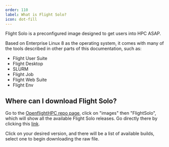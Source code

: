 ```yaml
---
order: 110
label: What is Flight Solo?
icon: dot-fill
---
```


Flight Solo is a preconfigured image designed to get users into HPC ASAP. 

Based on Enterprise Linux 8 as the operating system, it comes with many of the tools described in other parts of this documentation, such as:
- Flight User Suite
- Flight Desktop
- SLURM
- Flight Job
- Flight Web Suite
- Flight Env


## Where can I download Flight Solo?

Go to the [OpenflightHPC repo page](https://repo.openflighthpc.org/), click on "images" then "FlightSolo", which will show all the available Flight Solo releases. Go directly there by clicking this [link](https://repo.openflighthpc.org/?prefix=images/FlightSolo/). 

Click on your desired version, and there will be a list of available builds, select one to begin downloading the raw file.
